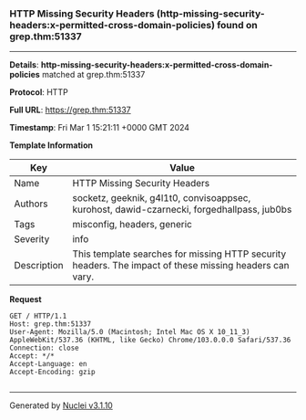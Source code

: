 ### HTTP Missing Security Headers (http-missing-security-headers:x-permitted-cross-domain-policies) found on grep.thm:51337

----
**Details**: **http-missing-security-headers:x-permitted-cross-domain-policies** matched at grep.thm:51337

**Protocol**: HTTP

**Full URL**: https://grep.thm:51337

**Timestamp**: Fri Mar 1 15:21:11 +0000 GMT 2024

**Template Information**

| Key | Value |
| --- | --- |
| Name | HTTP Missing Security Headers |
| Authors | socketz, geeknik, g4l1t0, convisoappsec, kurohost, dawid-czarnecki, forgedhallpass, jub0bs |
| Tags | misconfig, headers, generic |
| Severity | info |
| Description | This template searches for missing HTTP security headers. The impact of these missing headers can vary.<br> |

**Request**
```http
GET / HTTP/1.1
Host: grep.thm:51337
User-Agent: Mozilla/5.0 (Macintosh; Intel Mac OS X 10_11_3) AppleWebKit/537.36 (KHTML, like Gecko) Chrome/103.0.0.0 Safari/537.36
Connection: close
Accept: */*
Accept-Language: en
Accept-Encoding: gzip


```


----

Generated by [Nuclei v3.1.10](https://github.com/projectdiscovery/nuclei)